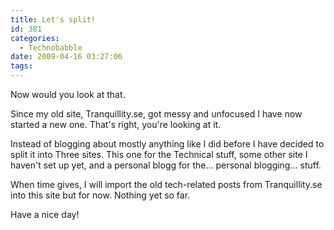 ```yaml
---
title: Let's split!
id: 381
categories:
  - Technobabble
date: 2009-04-16 03:27:06
tags:
---
```


Now would you look at that.

Since my old site, Tranquillity.se, got messy and unfocused I have now started a new one. That's right, you're looking at it.

Instead of blogging about mostly anything like I did before I have decided to split it into Three sites. This one for the Technical stuff, some other site I haven't set up yet, and a personal blogg for the... personal blogging... stuff.

When time gives, I will import the old tech-related posts from Tranquillity.se into this site but for now. Nothing yet so far.

Have a nice day!